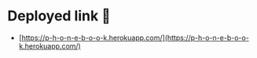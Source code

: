 # Deployed link 🚀

- [https://p-h-o-n-e-b-o-o-k.herokuapp.com/](https://p-h-o-n-e-b-o-o-k.herokuapp.com/)
